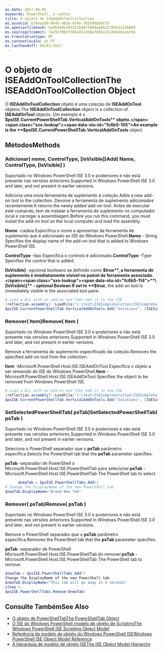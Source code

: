 ```yaml
---
ms.date: 2017-06-05
keywords: PowerShell, o cmdlet
title: O objeto de ISEAddOnToolCollection
ms.assetid: 634eab89-0845-4016-974b-361b09bb8f7b
ms.openlocfilehash: ba8b4e0e3952226407f00dea8b32785633256089
ms.sourcegitcommit: 74255f0b5f386a072458af058a15240140acb294
ms.translationtype: MT
ms.contentlocale: pt-PT
ms.lasthandoff: 08/03/2017
---
```

# <a name="the-iseaddontoolcollection-object"></a><span data-ttu-id="fc6b5-103">O objeto de ISEAddOnToolCollection</span><span class="sxs-lookup"><span data-stu-id="fc6b5-103">The ISEAddOnToolCollection Object</span></span>
  <span data-ttu-id="fc6b5-104">O **ISEAddOnToolCollection** objeto é uma coleção de **ISEAddOnTool** objetos.</span><span class="sxs-lookup"><span data-stu-id="fc6b5-104">The **ISEAddOnToolCollection** object is a collection of **ISEAddOnTool** objects.</span></span> <span data-ttu-id="fc6b5-105">Um exemplo é o **$psISE.CurrentPowerShellTab.VerticalAddOnTools** objeto.</span><span class="sxs-lookup"><span data-stu-id="fc6b5-105">An example is the **$psISE.CurrentPowerShellTab.VerticalAddOnTools** object.</span></span>

## <a name="methods"></a><span data-ttu-id="fc6b5-106">Métodos</span><span class="sxs-lookup"><span data-stu-id="fc6b5-106">Methods</span></span>

### <a name="add-name-controltype-isvisible-"></a><span data-ttu-id="fc6b5-107">Adicionar\( nome, ControlType, \[IsVisible\]\)</span><span class="sxs-lookup"><span data-stu-id="fc6b5-107">Add\( Name, ControlType, \[IsVisible\] \)</span></span>
  <span data-ttu-id="fc6b5-108">Suportado no Windows PowerShell ISE 3.0 e posteriores e não está presente nas versões anteriores.</span><span class="sxs-lookup"><span data-stu-id="fc6b5-108">Supported in Windows PowerShell ISE 3.0 and later, and not present in earlier versions.</span></span> 

 <span data-ttu-id="fc6b5-109">Adiciona uma nova ferramenta de suplemento à coleção.</span><span class="sxs-lookup"><span data-stu-id="fc6b5-109">Adds a new add-on tool to the collection.</span></span> <span data-ttu-id="fc6b5-110">Devolve a ferramenta de suplemento adicionados recentemente.</span><span class="sxs-lookup"><span data-stu-id="fc6b5-110">It returns the newly added add-on tool.</span></span> <span data-ttu-id="fc6b5-111">Antes de executar este comando, tem de instalar a ferramenta de suplemento no computador local e carregar a assemblagem.</span><span class="sxs-lookup"><span data-stu-id="fc6b5-111">Before you run this command, you must install the add-on tool on the local computer and load the assembly.</span></span>

 <span data-ttu-id="fc6b5-112">**Nome** -cadeia Especifica o nome a apresentar da ferramenta de suplemento que é adicionado ao ISE do Windows PowerShell.</span><span class="sxs-lookup"><span data-stu-id="fc6b5-112">**Name** - String Specifies the display name of the add-on tool that is added to Windows PowerShell ISE.</span></span>

 <span data-ttu-id="fc6b5-113">**ControlType** -tipo Especifica o controlo é adicionado.</span><span class="sxs-lookup"><span data-stu-id="fc6b5-113">**ControlType** -Type Specifies the control that is added.</span></span>

 <span data-ttu-id="fc6b5-114">**\[IsVisible\]**  -opcional booleano se definido como **$true**, a ferramenta de suplemento é imediatamente visível no painel de ferramenta associado.</span><span class="sxs-lookup"><span data-stu-id="fc6b5-114">**\[IsVisible\]** - optional Boolean If set to **$true**, the add-on tool is immediately visible in the associated tool pane.</span></span>

```powershell
# Load a DLL with an add-on and then add it to the ISE
[reflection.assembly]::LoadFile("c:\test\ISESimpleSolution\ISESimpleSolution.dll")
$psISE.CurrentPowerShellTab.VerticalAddOnTools.Add("Solutions", [ISESimpleSolution.Solution], $true)
```

### <a name="remove-item-"></a><span data-ttu-id="fc6b5-115">Remover\( Item\)</span><span class="sxs-lookup"><span data-stu-id="fc6b5-115">Remove\( Item \)</span></span>
  <span data-ttu-id="fc6b5-116">Suportado no Windows PowerShell ISE 3.0 e posteriores e não está presente nas versões anteriores.</span><span class="sxs-lookup"><span data-stu-id="fc6b5-116">Supported in Windows PowerShell ISE 3.0 and later, and not present in earlier versions.</span></span> 

 <span data-ttu-id="fc6b5-117">Remove a ferramenta de suplemento especificado da coleção.</span><span class="sxs-lookup"><span data-stu-id="fc6b5-117">Removes the specified add-on tool from the collection.</span></span>

 <span data-ttu-id="fc6b5-118">**Item** -Microsoft.PowerShell.Host.ISE.ISEAddOnTool Especifica o objeto a ser removido do ISE do Windows PowerShell.</span><span class="sxs-lookup"><span data-stu-id="fc6b5-118">**Item** - Microsoft.PowerShell.Host.ISE.ISEAddOnTool Specifies the object to be removed from Windows PowerShell ISE.</span></span>

```powershell
# Load a DLL with an add-on and then add it to the ISE
[reflection.assembly]::LoadFile("c:\test\ISESimpleSolution\ISESimpleSolution.dll")
$psISE.CurrentPowerShellTab.VerticalAddOnTools.Add("Solutions", [ISESimpleSolution.Solution], $true)
```

### <a name="setselectedpowershelltab-pstab-"></a><span data-ttu-id="fc6b5-119">SetSelectedPowerShellTab\( psTab\)</span><span class="sxs-lookup"><span data-stu-id="fc6b5-119">SetSelectedPowerShellTab\( psTab \)</span></span>
  <span data-ttu-id="fc6b5-120">Suportado no Windows PowerShell ISE 3.0 e posteriores e não está presente nas versões anteriores.</span><span class="sxs-lookup"><span data-stu-id="fc6b5-120">Supported in Windows PowerShell ISE 3.0 and later, and not present in earlier versions.</span></span> 

 <span data-ttu-id="fc6b5-121">Seleciona o PowerShell separador que o **psTab** parâmetro especifica.</span><span class="sxs-lookup"><span data-stu-id="fc6b5-121">Selects the PowerShell tab that the **psTab** parameter specifies.</span></span>

 <span data-ttu-id="fc6b5-122">**psTab** -separador de PowerShell o Microsoft.PowerShell.Host.ISE.PowerShellTab para selecionar.</span><span class="sxs-lookup"><span data-stu-id="fc6b5-122">**psTab** - Microsoft.PowerShell.Host.ISE.PowerShellTab The PowerShell tab to select.</span></span>

```powershell
      $newTab = $psISE.PowerShellTabs.Add()
# Change the DisplayName of the new PowerShell tab. 
$newTab.DisplayName="Brand New Tab"
```

### <a name="remove-pstab-"></a><span data-ttu-id="fc6b5-123">Remover\( psTab\)</span><span class="sxs-lookup"><span data-stu-id="fc6b5-123">Remove\( psTab \)</span></span>
  <span data-ttu-id="fc6b5-124">Suportado no Windows PowerShell ISE 3.0 e posteriores e não está presente nas versões anteriores.</span><span class="sxs-lookup"><span data-stu-id="fc6b5-124">Supported in Windows PowerShell ISE 3.0 and later, and not present in earlier versions.</span></span> 

 <span data-ttu-id="fc6b5-125">Remove o PowerShell separador que o **psTab** parâmetro especifica.</span><span class="sxs-lookup"><span data-stu-id="fc6b5-125">Removes the PowerShell tab that the **psTab** parameter specifies.</span></span>

 <span data-ttu-id="fc6b5-126">**psTab** -separador de PowerShell Microsoft.PowerShell.Host.ISE.PowerShellTab do remover.</span><span class="sxs-lookup"><span data-stu-id="fc6b5-126">**psTab** - Microsoft.PowerShell.Host.ISE.PowerShellTab The PowerShell tab to remove.</span></span>

```powershell
$newTab = $psISE.PowerShellTabs.Add()
Change the DisplayName of the new PowerShell tab. 
$newTab.DisplayName="This tab will go away in 5 seconds" 
sleep 5 
$psISE.PowerShellTabs.Remove($newTab)
```

## <a name="see-also"></a><span data-ttu-id="fc6b5-127">Consulte Também</span><span class="sxs-lookup"><span data-stu-id="fc6b5-127">See Also</span></span>
- [<span data-ttu-id="fc6b5-128">O objeto de PowerShellTab</span><span class="sxs-lookup"><span data-stu-id="fc6b5-128">The PowerShellTab Object</span></span>](The-PowerShellTab-Object.md) 
- [<span data-ttu-id="fc6b5-129">O ISE do Windows PowerShell modelo de objeto de Scripting</span><span class="sxs-lookup"><span data-stu-id="fc6b5-129">The Windows PowerShell ISE Scripting Object Model</span></span>](The-Windows-PowerShell-ISE-Scripting-Object-Model.md) 
- [<span data-ttu-id="fc6b5-130">Referência de modelo de objeto do Windows PowerShell ISE</span><span class="sxs-lookup"><span data-stu-id="fc6b5-130">Windows PowerShell ISE Object Model Reference</span></span>](Windows-PowerShell-ISE-Object-Model-Reference.md) 
- [<span data-ttu-id="fc6b5-131">A hierarquia de modelo de objeto ISE</span><span class="sxs-lookup"><span data-stu-id="fc6b5-131">The ISE Object Model Hierarchy</span></span>](The-ISE-Object-Model-Hierarchy.md)

  

